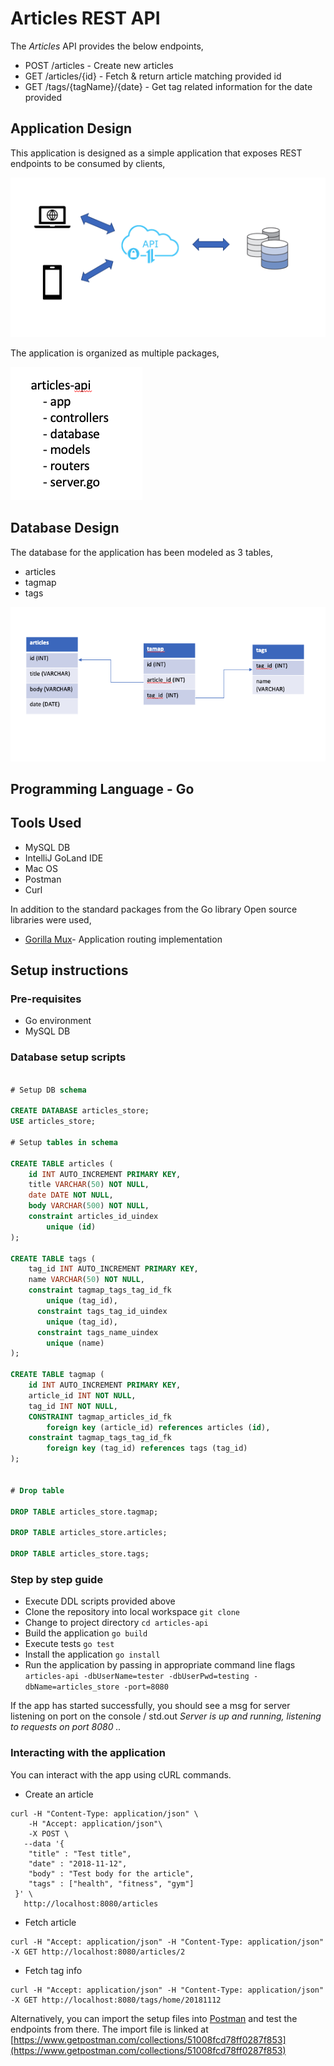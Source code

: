 
# Articles REST API

The *Articles* API provides the below endpoints,
* POST /articles - Create new articles
* GET /articles/{id} - Fetch & return article matching provided id
* GET /tags/{tagName}/{date} - Get tag related information for the date provided

## Application Design

This application is designed as a simple application that exposes REST endpoints to be consumed
by clients,

![Application Design](img/appDesign.png)

The application is organized as multiple packages,

![Application Structure](img/appStruct.png)

## Database Design

The database for the application has been modeled as 3 tables,

*   articles
*   tagmap
*   tags

![Database Design](img/dbDesign.png)

## Programming Language - **Go**

## Tools Used
* MySQL DB
* IntelliJ GoLand IDE
* Mac OS
* Postman
* Curl

In addition to the standard packages from the Go library Open source libraries were used,
* [Gorilla Mux](https://github.com/gorilla/mux)- Application routing implementation

## Setup instructions

### Pre-requisites
* Go environment
* MySQL DB

### Database setup scripts
```sql

# Setup DB schema

CREATE DATABASE articles_store;
USE articles_store;

# Setup tables in schema

CREATE TABLE articles (
    id INT AUTO_INCREMENT PRIMARY KEY,
    title VARCHAR(50) NOT NULL,
    date DATE NOT NULL,
    body VARCHAR(500) NOT NULL,
    constraint articles_id_uindex
		unique (id)
);

CREATE TABLE tags (
    tag_id INT AUTO_INCREMENT PRIMARY KEY,
    name VARCHAR(50) NOT NULL,
    constraint tagmap_tags_tag_id_fk
		unique (tag_id),
	  constraint tags_tag_id_uindex
		unique (tag_id),
	  constraint tags_name_uindex
		unique (name)
);

CREATE TABLE tagmap (
    id INT AUTO_INCREMENT PRIMARY KEY,
    article_id INT NOT NULL,
    tag_id INT NOT NULL,
    CONSTRAINT tagmap_articles_id_fk
		foreign key (article_id) references articles (id),
    constraint tagmap_tags_tag_id_fk
		foreign key (tag_id) references tags (tag_id)
);


# Drop table

DROP TABLE articles_store.tagmap;

DROP TABLE articles_store.articles;

DROP TABLE articles_store.tags;

```

### Step by step guide
* Execute DDL scripts provided above
* Clone the repository into local workspace 
`git clone`
* Change to project directory
`cd articles-api`
* Build the application 
`go build`
* Execute tests
`go test`
* Install the application
`go install`
* Run the application by passing in appropriate command line flags
`articles-api -dbUserName=tester -dbUserPwd=testing -dbName=articles_store -port=8080`

If the app has started successfully, you should see a msg for server listening on port on the console / std.out
*Server is up and running, listening to requests on port 8080 ..*

### Interacting with the application

You can interact with the app using cURL commands.

* Create an article
```
curl -H "Content-Type: application/json" \
    -H "Accept: application/json"\
    -X POST \
   --data '{
 	"title" : "Test title",
 	"date" : "2018-11-12",
 	"body" : "Test body for the article",
 	"tags" : ["health", "fitness", "gym"]
 }' \
   http://localhost:8080/articles
```
   
* Fetch article
```
curl -H "Accept: application/json" -H "Content-Type: application/json" -X GET http://localhost:8080/articles/2
```

* Fetch tag info
```
curl -H "Accept: application/json" -H "Content-Type: application/json" -X GET http://localhost:8080/tags/home/20181112
```

Alternatively, you can import the setup files into [Postman](https://www.getpostman.com/) and test the endpoints from there.
The import file is linked at [https://www.getpostman.com/collections/51008fcd78ff0287f853](https://www.getpostman.com/collections/51008fcd78ff0287f853)
 
